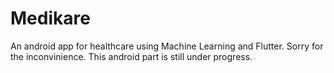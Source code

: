 # Medikare
An android app for healthcare using Machine Learning and Flutter.
Sorry for the inconvinience. This android part is still under progress.

